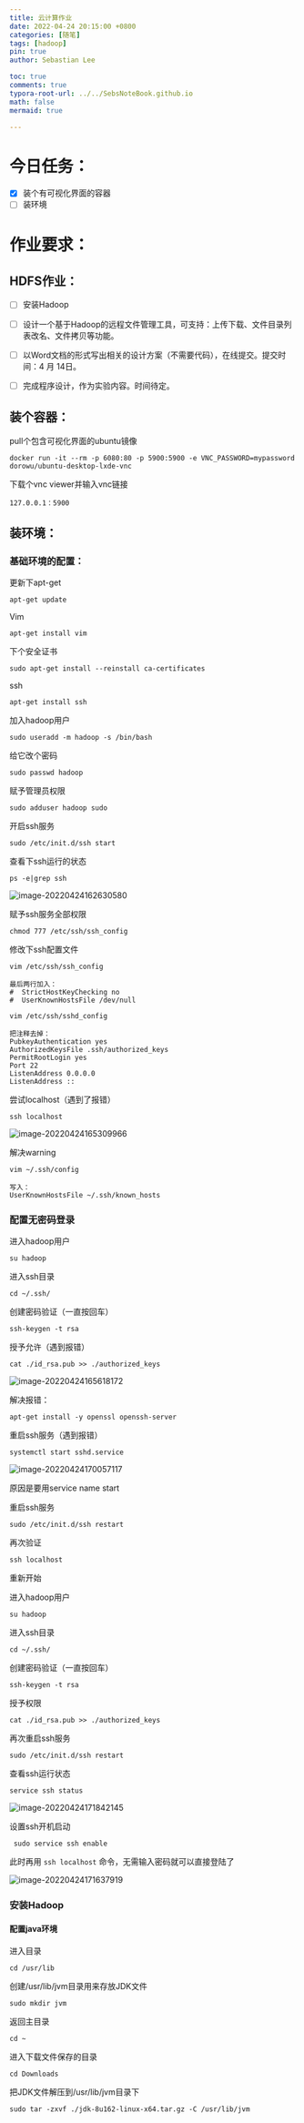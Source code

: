 ```yaml
---
title: 云计算作业
date: 2022-04-24 20:15:00 +0800
categories: [随笔]
tags: [hadoop]
pin: true
author: Sebastian Lee

toc: true
comments: true
typora-root-url: ../../SebsNoteBook.github.io
math: false
mermaid: true

---
```


# 今日任务：

- [x] 装个有可视化界面的容器
- [ ] 装环境

# 作业要求：

## HDFS作业：

- [ ] 安装Hadoop
- [ ] 设计一个基于Hadoop的远程文件管理工具，可支持：上传下载、文件目录列表改名、文件拷贝等功能。
- [ ] 以Word文档的形式写出相关的设计方案（不需要代码），在线提交。提交时间：4 月 14日。
- [ ] 完成程序设计，作为实验内容。时间待定。



## 装个容器：

pull个包含可视化界面的ubuntu镜像

```
docker run -it --rm -p 6080:80 -p 5900:5900 -e VNC_PASSWORD=mypassword dorowu/ubuntu-desktop-lxde-vnc
```

下载个vnc viewer并输入vnc链接 

```
127.0.0.1：5900
```



## 装环境：

### 基础环境的配置：

更新下apt-get

```
apt-get update
```

Vim

```
apt-get install vim
```

下个安全证书

```
sudo apt-get install --reinstall ca-certificates
```

ssh

```
apt-get install ssh
```

加入hadoop用户

```
sudo useradd -m hadoop -s /bin/bash
```

给它改个密码

```
sudo passwd hadoop
```

赋予管理员权限

```
sudo adduser hadoop sudo
```

开启ssh服务

```
sudo /etc/init.d/ssh start
```

查看下ssh运行的状态

```
ps -e|grep ssh
```

![image-20220424162630580](/_posts/2022-4-24-hadoop.assets/image-20220424162630580.png)

赋予ssh服务全部权限

```
chmod 777 /etc/ssh/ssh_config
```

修改下ssh配置文件

```
vim /etc/ssh/ssh_config

最后两行加入：
#  StrictHostKeyChecking no
#  UserKnownHostsFile /dev/null

vim /etc/ssh/sshd_config

把注释去掉：
PubkeyAuthentication yes
AuthorizedKeysFile .ssh/authorized_keys
PermitRootLogin yes
Port 22
ListenAddress 0.0.0.0
ListenAddress ::
```

尝试localhost（遇到了报错）

```
ssh localhost
```

![image-20220424165309966](/_posts/2022-4-24-hadoop.assets/image-20220424165309966.png)

解决warning

```
vim ~/.ssh/config

写入：
UserKnownHostsFile ~/.ssh/known_hosts
```

### 配置无密码登录

进入hadoop用户

```
su hadoop
```

进入ssh目录

```
cd ~/.ssh/
```

创建密码验证（一直按回车）

```
ssh-keygen -t rsa
```

授予允许（遇到报错）

```
cat ./id_rsa.pub >> ./authorized_keys
```

![image-20220424165618172](/_posts/2022-4-24-hadoop.assets/image-20220424165618172.png)

解决报错：

```
apt-get install -y openssl openssh-server
```

重启ssh服务（遇到报错）

```
systemctl start sshd.service
```

![image-20220424170057117](/_posts/2022-4-24-hadoop.assets/image-20220424170057117.png)

原因是要用service name start

重启ssh服务

```
sudo /etc/init.d/ssh restart
```

再次验证

```
ssh localhost
```

重新开始

进入hadoop用户

```
su hadoop
```

进入ssh目录

```
cd ~/.ssh/
```

创建密码验证（一直按回车）

```
ssh-keygen -t rsa
```

授予权限

```
cat ./id_rsa.pub >> ./authorized_keys
```

再次重启ssh服务

```
sudo /etc/init.d/ssh restart
```

查看ssh运行状态

```
service ssh status
```

![image-20220424171842145](/_posts/2022-4-24-hadoop.assets/image-20220424171842145.png)

设置ssh开机启动

```
 sudo service ssh enable
```

此时再用 `ssh localhost` 命令，无需输入密码就可以直接登陆了

![image-20220424171637919](/_posts/2022-4-24-hadoop.assets/image-20220424171637919.png)



### 安装Hadoop

#### 配置java环境

进入目录

```
cd /usr/lib
```

创建/usr/lib/jvm目录用来存放JDK文件

```
sudo mkdir jvm
```

返回主目录

```
cd ~
```

进入下载文件保存的目录

```
cd Downloads
```

把JDK文件解压到/usr/lib/jvm目录下

```
sudo tar -zxvf ./jdk-8u162-linux-x64.tar.gz -C /usr/lib/jvm
```

 

